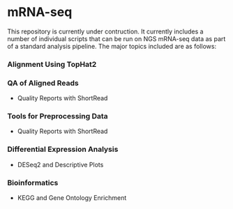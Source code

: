 # mRNA-seq

This repository is currently under contruction. It currently includes a number of individual scripts that can be run on NGS mRNA-seq data as part of a standard analysis pipeline. The major topics included are as follows:


### Alignment Using TopHat2

### QA of Aligned Reads
* Quality Reports with ShortRead

### Tools for Preprocessing Data
* Quality Reports with ShortRead

### Differential Expression Analysis
* DESeq2 and Descriptive Plots

### Bioinformatics
* KEGG and Gene Ontology Enrichment
